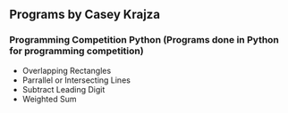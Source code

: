 ## Programs by Casey Krajza
### Programming Competition Python (Programs done in Python for programming competition)
- Overlapping Rectangles 
- Parrallel or Intersecting Lines 
- Subtract Leading Digit 
- Weighted Sum 
